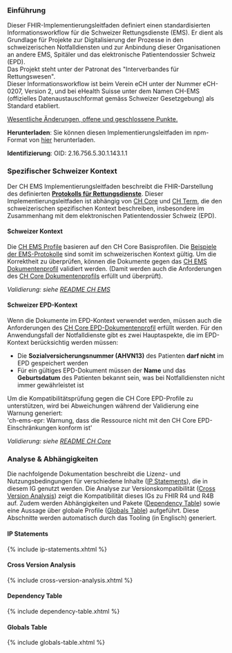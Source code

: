 ### Einführung
Dieser FHIR-Implementierungsleitfaden definiert einen standardisierten Informationsworkflow für die Schweizer Rettungsdienste (EMS). Er dient als Grundlage für Projekte zur Digitalisierung der Prozesse in den schweizerischen Notfalldiensten und zur Anbindung dieser Organisationen an andere EMS, Spitäler und das elektronische Patientendossier Schweiz (EPD).    
Das Projekt steht unter der Patronat des "Interverbandes für Rettungswesen".    
Dieser Informationsworkflow ist beim Verein eCH unter der Nummer eCH-0207, Version 2, und bei eHealth Suisse unter dem Namen CH-EMS (offizielles Datenaustauschformat gemäss Schweizer Gesetzgebung) als Standard etabliert.

<div markdown="1" class="stu-note">

[Wesentliche Änderungen, offene und geschlossene Punkte.](changelog.html)

</div>

**Herunterladen**: Sie können diesen Implementierungsleitfaden im npm-Format von [hier](package.tgz) herunterladen.

**Identifizierung**: OID: 2.16.756.5.30.1.143.1.1    


### Spezifischer Schweizer Kontext
Der CH EMS Implementierungsleitfaden beschreibt die FHIR-Darstellung des definierten [**Protokolls für Rettungsdienste**](document.html). Dieser Implementierungsleitfaden ist abhängig von [CH Core](http://fhir.ch/ig/ch-core/index.html) und [CH Term](http://fhir.ch/ig/ch-term/index.html), die den schweizerischen spezifischen Kontext beschreiben, insbesondere im Zusammenhang mit dem elektronischen Patientendossier Schweiz (EPD).

#### Schweizer Kontext
Die [CH EMS Profile](profiles.html) basieren auf den CH Core Basisprofilen. Die [Beispiele der EMS-Protokolle](document.html#document-examples) sind somit im schweizerischen Kontext gültig. Um die Korrektheit zu überprüfen, können die Dokumente gegen das [CH EMS Dokumentenprofil](StructureDefinition-ch-ems-document.html) validiert werden. (Damit werden auch die Anforderungen des [CH Core Dokumentenprofils](http://fhir.ch/ig/ch-core/StructureDefinition-ch-core-document.html) erfüllt und überprüft).

*Validierung: siehe [README CH EMS](https://github.com/hl7ch/ch-ems)*

#### Schweizer EPD-Kontext
Wenn die Dokumente im EPD-Kontext verwendet werden, müssen auch die Anforderungen des  [CH Core EPD-Dokumentenprofil](http://fhir.ch/ig/ch-core/StructureDefinition-ch-core-document-epr.html) erfüllt werden. Für den Anwendungsfall der Notfalldienste gibt es zwei Hauptaspekte, die im EPD-Kontext berücksichtig werden müssen:
* Die **Sozialversicherungsnummer (AHVN13)** des Patienten **darf nicht** im EPD gespeichert werden
* Für ein gültiges EPD-Dokument müssen der **Name** und das **Geburtsdatum** des Patienten bekannt sein, was bei Notfalldiensten nicht immer gewährleistet ist    

Um die Kompatibilitätsprüfung gegen die CH Core EPD-Profile zu unterstützen, wird bei Abweichungen während der Validierung eine Warnung generiert:   
'ch-ems-epr: Warnung, dass die Ressource nicht mit den CH Core EPD-Einschränkungen konform ist'

*Validierung: siehe [README CH Core](https://github.com/hl7ch/ch-core)*

### Analyse & Abhängigkeiten
Die nachfolgende Dokumentation beschreibt die Lizenz- und Nutzungsbedingungen für verschiedene Inhalte ([IP Statements](#ip-statements)), die in diesem IG genutzt werden. Die Analyse zur Versionskompatibilität ([Cross Version Analysis](#cross-version-analysis)) zeigt die Kompatibilität dieses IGs zu FHIR R4 und R4B auf. Zudem werden Abhängigkeiten und Pakete ([Dependency Table](#dependency-table)) sowie eine Aussage über globale Profile ([Globals Table](#globals-table)) aufgeführt. Diese Abschnitte werden automatisch durch das Tooling (in Englisch) generiert.

#### IP Statements

{% include ip-statements.xhtml %}

#### Cross Version Analysis

{% include cross-version-analysis.xhtml %}

#### Dependency Table

{% include dependency-table.xhtml %}

#### Globals Table

{% include globals-table.xhtml %}
